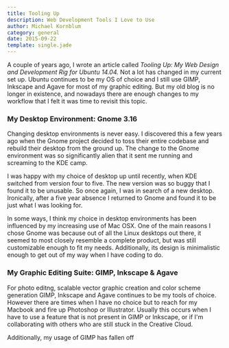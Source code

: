 ```yaml
---
title: Tooling Up
description: Web Development Tools I Love to Use
author: Michael Kornblum
category: general
date: 2015-09-22
template: single.jade
---
```


A couple of years ago, I wrote an article called *Tooling Up: My Web Design and Development Rig for Ubuntu 14.04.* Not a lot has changed in my current set up. Ubuntu continues to be my OS of choice and I still use GIMP, Inkscape and Agave for most of my graphic editing. But my old blog is no longer in existence, and nowadays there are enough changes to my workflow that I felt it was time to revisit this topic.

### My Desktop Environment: Gnome 3.16 ###

Changing desktop environments is never easy. I discovered this a few years ago when the Gnome project decided to toss their entire codebase and rebuild their desktop from the ground up. The change to the Gnome environment was so significantly alien that it sent me running and screaming to the KDE camp.

I was happy with my choice of desktop up until recently, when KDE switched from version four to five. The new version was so buggy that I found it to be unusable. So once again, I was in search of a new desktop. Ironically, after a five year absence I returned to Gnome and found it to be just what I was looking for.

In some ways, I think my choice in desktop environments has been influenced by my increasing use of Mac OSX. One of the main reasons I chose Gnome was because out of all the Linux desktops out there, it seemed to most closely resemble a complete product, but was still customizable enough to fit my needs. Additionally, its design is minimalistic enough to
get out of my way when I have coding to do.

### My Graphic Editing Suite: GIMP, Inkscape & Agave
For photo editng, scalable vector graphic creation and color scheme generation GIMP, Inkscape and Agave continues to be my tools of choice. However there are times when I have no choice but to reach for my Macbook and fire up Photoshop or Illustrator. Usually this occurs when I have to use a feature that is not present in GIMP or Inkscape, or if I'm collaborating with others who are still stuck in the Creative Cloud.

Additionally, my usage of GIMP has fallen off 
